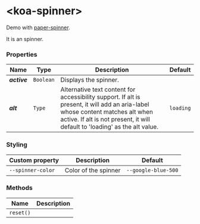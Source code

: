 # &lt;koa-spinner&gt;

Demo with [paper-spinner](https://elements.polymer-project.org/elements/paper-spinner?view=demo).

It is an spinner.

### Properties

Name | Type | Description | Default
-----|------|-------------|--------
***active*** | `Boolean` | Displays the spinner. |
***alt*** | `Type` | Alternative text content for accessibility support. If alt is present, it will add an aria-label whose content matches alt when active. If alt is not present, it will default to 'loading' as the alt value. | `loading`

### Styling

Custom property | Description | Default
----------------|-------------|--------
`--spinner-color` | Color of the spinner | `--google-blue-500`

### Methods

Name | Description
-----|------------
`reset()` |
